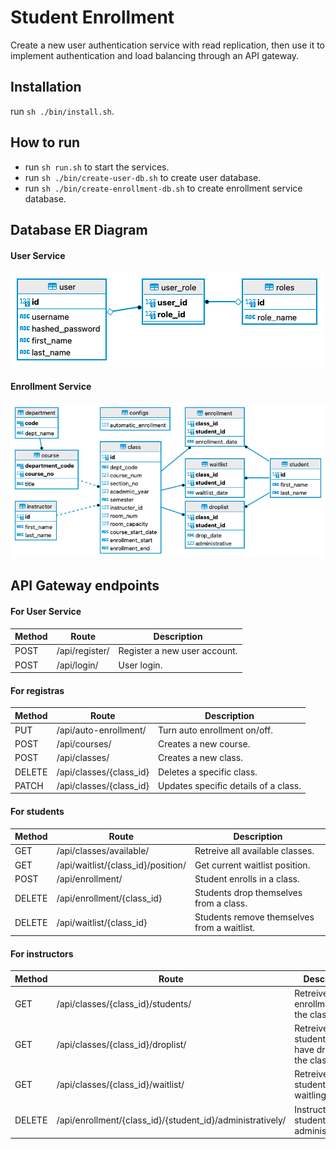 # Student Enrollment
Create a new user authentication service with read replication, then use it to implement authentication and load balancing through an API gateway.

## Installation
run `sh ./bin/install.sh`.

## How to run
- run `sh run.sh` to start the services.
- run `sh ./bin/create-user-db.sh` to create user database.
- run `sh ./bin/create-enrollment-db.sh` to create enrollment service database.

## Database ER Diagram
#### User Service
<img src="https://github.com/NLTN/Assets/blob/main/StudentEnrollment/UserERDiagram.png?raw=true">

#### Enrollment Service
<img src="https://github.com/NLTN/Assets/blob/main/StudentEnrollment/EnrollmentERDiagram.png?raw=true">

## API Gateway endpoints
#### For User Service
| Method | Route            | Description                   |
|--------|------------------|-------------------------------|
|POST    | /api/register/	| Register a new user account.	|
|POST    | /api/login/		| User login.                   |

#### For registras
| Method | Route                    | Description                               |
|--------|--------------------------|-------------------------------------------|
|PUT     | /api/auto-enrollment/    | Turn auto enrollment on/off.              |
|POST    | /api/courses/            | Creates a new course.                     |
|POST    | /api/classes/            | Creates a new class.                      |
|DELETE  | /api/classes/{class_id}  | Deletes a specific class.                 |
|PATCH   | /api/classes/{class_id}  | Updates specific details of a class.      |


#### For students
| Method | Route                                | Description                                |
|--------|--------------------------------------|--------------------------------------------|
|GET     | /api/classes/available/              | Retreive all available classes.            |
|GET     | /api/waitlist/{class_id}/position/   | Get current waitlist position.             |
|POST    | /api/enrollment/                     | Student enrolls in a class.                |
|DELETE  | /api/enrollment/{class_id}           | Students drop themselves from a class.     |
|DELETE  | /api/waitlist/{class_id}             | Students remove themselves from a waitlist.|

#### For instructors
| Method | Route                                | Description                               |
|--------|--------------------------------------|-------------------------------------------|
|GET     | /api/classes/{class_id}/students/    | Retreive current enrollment for the classes.  |
|GET     | /api/classes/{class_id}/droplist/    | Retreive students who have dropped the class  |
|GET     | /api/classes/{class_id}/waitlist/    | Retreive students in the waitling list        |
|DELETE  | /api/enrollment/{class_id}/{student_id}/administratively/   | Instructors drop students administratively. |

